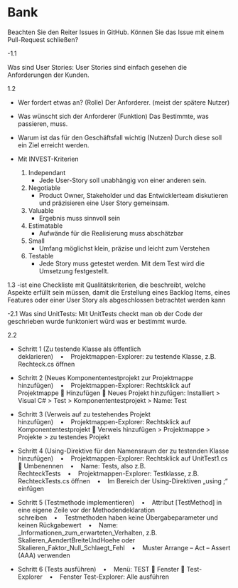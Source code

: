 # Bank
Beachten Sie den Reiter Issues in GitHub. Können Sie das Issue mit einem Pull-Request schließen?
 
 -1.1

Was sind User Stories:
User Stories sind einfach gesehen die Anforderungen der Kunden.

1.2
- Wer fordert etwas an? (Rolle)
    Der Anforderer. (meist der spätere Nutzer)
    
- Was wünscht sich der Anforderer (Funktion)
    Das Bestimmte, was passieren, muss.



- Warum ist das für den Geschäftsfall wichtig (Nutzen)
    Durch diese soll ein Ziel erreicht werden.



- Mit INVEST-Kriterien
    1. Independant
        - Jede User-Story soll unabhängig von einer anderen sein.
    2. Negotiable
        - Product Owner, Stakeholder und das Entwicklerteam diskutieren und präzisieren eine User Story gemeinsam.
    3. Valuable
        - Ergebnis muss sinnvoll sein
    4. Estimatable
        - Aufwände für die Realisierung muss abschätzbar
    5. Small
        - Umfang möglichst klein, präzise und leicht zum Verstehen
    6. Testable
        - Jede Story muss getestet werden. Mit dem Test wird die Umsetzung festgestellt.

1.3
-ist eine Checkliste mit Qualitätskriterien, die beschreibt, welche Aspekte erfüllt sein müssen, damit die Erstellung eines Backlog Items,
 eines Features oder einer User Story als abgeschlossen betrachtet werden kann

-2.1 Was sind UnitTests: Mit UnitTests checkt man ob der Code der geschrieben wurde funktoniert würd was er bestimmt wurde.


2.2

- Schritt 1 (Zu testende Klasse als öffentlich deklarieren)    •    Projektmappen-Explorer: zu testende Klasse, z.B. Rechteck.cs öffnen

- Schritt 2 (Neues Komponententestprojekt zur Projektmappe hinzufügen)    •    Projektmappen-Explorer: Rechtsklick auf Projektmappe  Hinzufügen  Neues Projekt hinzufügen: Installiert > Visual C# > Test > Komponententestprojekt > Name: <zu testendes Projekt>Test

- Schritt 3 (Verweis auf zu testehendes Projekt hinzufügen)    •    Projektmappen-Explorer: Rechtsklick auf Komponententestprojekt  Verweis hinzufügen > Projektmappe > Projekte > zu testendes Projekt

- Schritt 4 (Using-Direktive für den Namensraum der zu testenden Klasse hinzufügen)    •    Projektmappen-Explorer: Rechtsklick auf UnitTest1.cs  Umbenennen    •    Name: <zu testende Klasse>Tests, also z.B. RechteckTests    •    Projektmappen-Explorer: Testklasse, z.B. RechteckTests.cs öffnen    •    Im Bereich der Using-Direktiven „using <Namensraum der zu testenden Klasse>;“ einfügen

- Schritt 5 (Testmethode implementieren)    •    Attribut [TestMethod] in eine eigene Zeile vor der Methodendeklaration schreiben    •    Testmethoden haben keine Übergabeparameter und keinen Rückgabewert    •    Name: <zu testende Methode>_Informationen_zum_erwarteten_Verhalten, z.B. Skalieren_AendertBreiteUndHoehe oder Skalieren_Faktor_Null_Schlaegt_Fehl    •    Muster Arrange – Act – Assert (AAA) verwenden

- Schritt 6 (Tests ausführen)    •    Menü: TEST  Fenster  Test-Explorer    •    Fenster Test-Explorer: Alle ausführen

